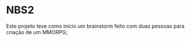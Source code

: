 NBS2
====

Este projeto teve como início um brainstorm feito com duas pessoas para criação de um MMORPG;


